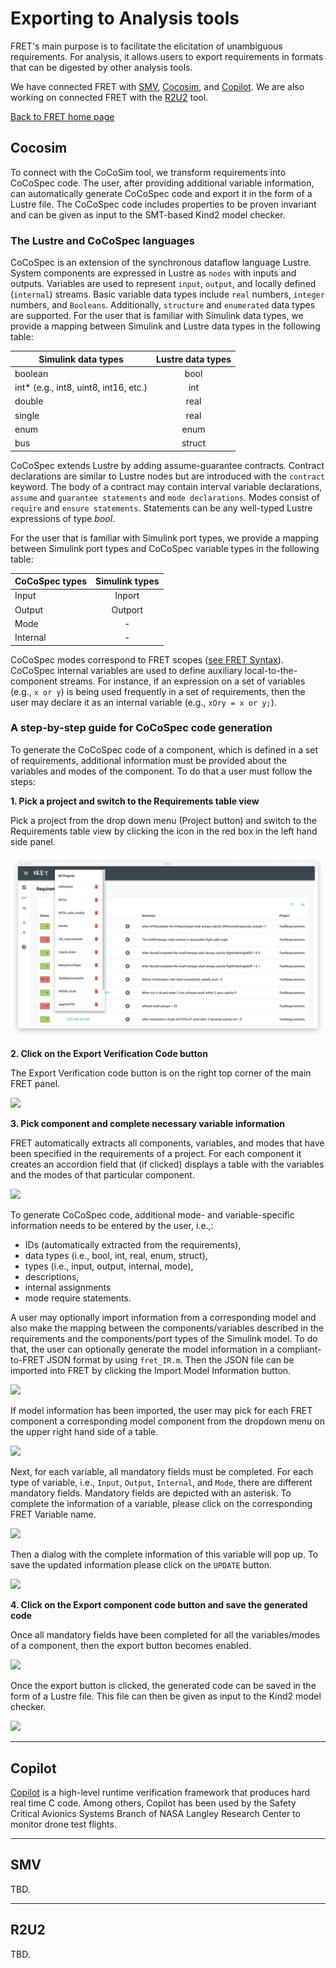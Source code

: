 # Exporting to Analysis tools

FRET's main purpose is to facilitate the elicitation of unambiguous requirements. For analysis, it allows users to export requirements in formats that can be digested by other analysis tools.

We have connected FRET with [SMV](#smv), [Cocosim](#cocosim), and [Copilot](#copilot). We are also working on connected FRET with the [R2U2](#r2u2) tool.

[Back to FRET home page](../../userManual.md)


## Cocosim

To connect with the CoCoSim tool, we transform requirements into CoCoSpec code. The user, after providing additional variable information, can automatically generate CoCoSpec code and export it in the form of a Lustre file. The CoCoSpec code includes properties to be proven invariant and can be given as input to the SMT-based Kind2 model checker.

### The Lustre and CoCoSpec languages
 CoCoSpec is an extension of the synchronous dataflow language Lustre. System components are expressed in Lustre as `nodes` with inputs and outputs. Variables are used to represent `input`, `output`, and locally defined (`internal`) streams. Basic variable data types include `real` numbers, `integer` numbers, and `Booleans`. Additionally, `structure` and `enumerated` data types are supported. For the user that is familiar with Simulink data types, we provide a mapping between Simulink and Lustre data types in the following table:

 | Simulink data types | Lustre data types |
 | ------------- |:-------------:|
 | boolean    | bool |
 | int* (e.g., int8, uint8, int16, etc.)      | int      |
 | double | real      |
 | single | real      |
 | enum | enum      |
 | bus | struct      |


CoCoSpec extends Lustre by adding assume-guarantee contracts. Contract declarations are similar to Lustre nodes but are introduced with the `contract` keyword. The body of a contract may contain interval variable declarations, `assume` and `guarantee statements` and `mode declarations`. Modes consist of `require` and `ensure statements`. Statements can be any well-typed Lustre expressions of type _bool_.

For the user that is familiar with Simulink port types, we provide a mapping between Simulink port types and CoCoSpec variable types in the following table:

| CoCoSpec types | Simulink types |
| ------------- |:-------------:|
| Input    | Inport |
| Output      | Outport      |
| Mode | -      |
| Internal | -      |

CoCoSpec modes correspond to FRET scopes
([see FRET Syntax](../user-interface/examples/writingReqs.md)). CoCoSpec internal variables are used to define auxiliary local-to-the-component streams. For instance, if an expression on a set of variables (e.g., `x or y`) is being used frequently in a set of requirements, then the user may declare it as an internal variable (e.g., `xOry = x or y;`).

### A step-by-step guide for CoCoSpec code generation
To generate the CoCoSpec code of a component, which is defined in a set of requirements, additional information must be provided about the variables and modes of the component. To do that a user must follow the steps:

**1. Pick a project and switch to the Requirements table view**

Pick a project from the drop down menu (Project button) and switch to the Requirements table view by clicking the icon in the red box in the left hand side panel.

<img src="../screen_shots/CoCoSpecStep1.png">  


**2. Click on the Export Verification Code button**

The Export Verification code button is on the right top corner of the main FRET panel.

<img src="../screen_shots/CoCoSpecStep2.png">   


**3. Pick component and complete necessary variable information**

FRET automatically extracts all components, variables, and modes that have been specified in the requirements of a project. For each component it creates an accordion field that (if clicked) displays a table with the variables and the modes of that particular component.

<img src="../screen_shots/CoCoStep3a.png">  

To generate CoCoSpec code, additional mode- and variable-specific information needs to be entered by the user, i.e.,:
* IDs (automatically extracted from the requirements),
* data types (i.e., bool, int, real, enum, struct),
* types (i.e., input, output, internal, mode),
* descriptions,
* internal assignments
* mode require statements.

A user may optionally import information from a corresponding model and also make the mapping between the components/variables described in the requirements and the components/port types of the Simulink model. To do that, the user can optionally generate the model information in a compliant-to-FRET JSON format by using `fret_IR.m`. Then the JSON file can be imported into FRET by clicking the Import Model Information button.

<img src="../screen_shots/CoCoStep3b.png">  

If model information has been imported, the user may pick for each FRET component a corresponding model component from the dropdown menu on the upper right hand side of a table.

<img src="../screen_shots/CoCoStep3c2.png">  

Next, for each variable, all mandatory fields must be completed. For each type of variable, i.e., `Input`, `Output`, `Internal`, and `Mode`, there are different mandatory fields. Mandatory fields are depicted with an asterisk. To complete the information of a variable, please click on the corresponding FRET Variable name.

<img src="../screen_shots/CoCoStep3c.png">  

Then a dialog with the complete information of this variable will pop up. To save the updated information please click on the `UPDATE` button.

<img src="../screen_shots/CoCoStep3d.png">  

**4. Click on the Export component code button and save the generated code**

Once all mandatory fields have been completed for all the variables/modes of a component, then the export button becomes enabled.

<img src="../screen_shots/CoCoSpecStep4.png">  

Once the export button is clicked, the generated code can be saved in the form of a Lustre file. This file can then be given as input to the Kind2 model checker.

<img src="../screen_shots/CoCoSpecStep5.png">  

___

## Copilot

[Copilot](https://copilot-language.github.io/) is a high-level runtime verification framework that produces hard real time C code. Among others, Copilot has been used by the Safety Critical Avionics Systems Branch of NASA Langley Research Center to monitor drone test flights.


___

## SMV

TBD.
___

## R2U2
TBD.
